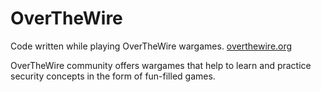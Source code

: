 # OverTheWire

Code written while playing OverTheWire wargames.
[overthewire.org](https://overthewire.org/)

OverTheWire community offers wargames that help to learn and practice security concepts in the form of fun-filled games.
